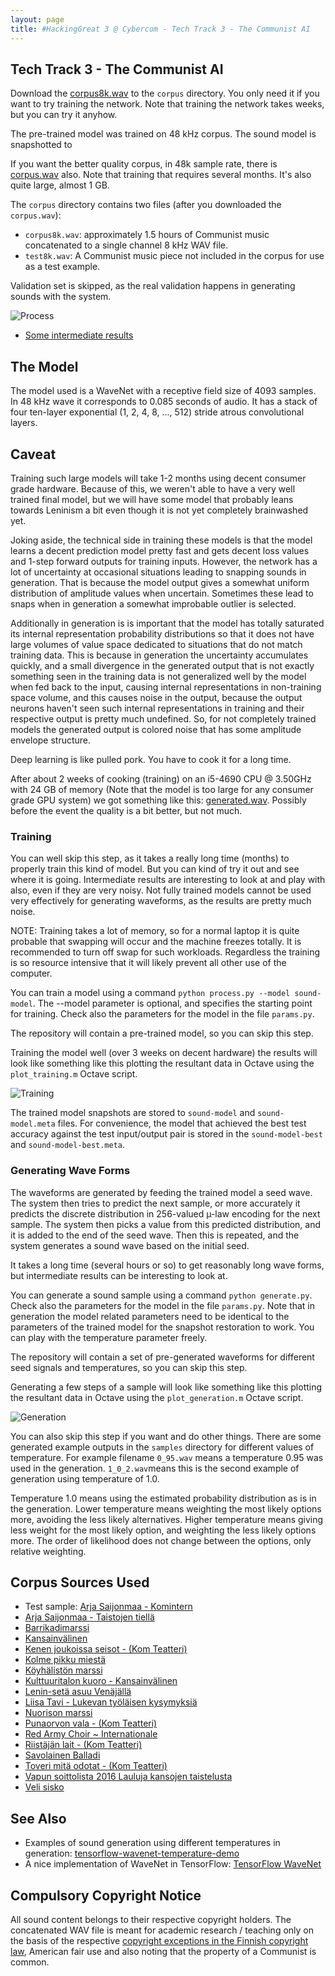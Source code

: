 ```yaml
---
layout: page
title: #HackingGreat 3 @ Cybercom - Tech Track 3 - The Communist AI
---
```


## Tech Track 3 - The Communist AI

Download the [corpus8k.wav](https://drive.google.com/file/d/0B7ED5AY6wP1CcjR4U2pYTVlaOTg/view?usp=sharing) to the `corpus` directory. You only need it if you want to try training the network.
Note that training the network takes weeks, but you can try it anyhow.

The pre-trained model was trained on 48 kHz corpus. The sound model is snapshotted to 

If you want the better quality corpus, in 48k sample rate, there is [corpus.wav](https://drive.google.com/file/d/0B7ED5AY6wP1Cd1prV0N6SGhxZ0E/view?usp=sharing) also. Note that training that requires several months.
It's also quite large, almost 1 GB.

The `corpus` directory contains two files (after you downloaded the `corpus.wav`):

 * `corpus8k.wav`: approximately 1.5 hours of Communist music concatenated to a single channel 8 kHz WAV file.
 * `test8k.wav`: A Communist music piece not included in the corpus for use as a test example.

Validation set is skipped, as the real validation happens in generating sounds with the system.

![Process](https://cybercom-finland.github.io/hacking-great-3/t3-communist-ai/images/process.png "Process")

* [Some intermediate results](https://www.youtube.com/watch?v=kf2yrSmh3zw)

## The Model

The model used is a WaveNet with a receptive field size of 4093 samples. In 48 kHz wave it corresponds to 0.085 seconds of audio. It has a stack of four ten-layer exponential (1, 2, 4, 8, ..., 512) stride atrous convolutional layers.

## Caveat

Training such large models will take 1-2 months using decent consumer grade hardware. Because of this, we weren't
able to have a very well trained final model, but we will have some model that probably leans towards Leninism a bit
even though it is not yet completely brainwashed yet.

Joking aside, the technical side in training these models is that the model learns a decent prediction model
pretty fast and gets decent loss values and 1-step forward outputs for training inputs. However, the network
has a lot of uncertainty at occasional situations leading to snapping sounds in generation. That is because
the model output gives a somewhat uniform distribution of amplitude values when uncertain. Sometimes these
lead to snaps when in generation a somewhat improbable outlier is selected.

Additionally in generation is is important that the model has totally saturated its internal representation
probability distributions so that it does not have large volumes of value space dedicated to situations that
do not match training data. This is because in generation the uncertainty accumulates quickly, and a small
divergence in the generated output that is not exactly something seen in the training data is not generalized
well by the model when fed back to the input, causing internal representations in non-training space volume,
and this causes noise in the output, because the output neurons haven't seen such internal representations in
training and their respective output is pretty much undefined. So, for not completely trained models
the generated output is colored noise that has some amplitude envelope structure.

Deep learning is like pulled pork. You have to cook it for a long time.

After about 2 weeks of cooking (training) on an i5-4690 CPU @ 3.50GHz with 24 GB of memory (Note that the model is too large for any consumer grade GPU system) we got something like this: [generated.wav](https://github.com/cybercom-finland/hacking-great-3/raw/master/t3-communist-ai/samples/generated.wav). Possibly before the event the quality is a bit better, but not much.

### Training

You can well skip this step, as it takes a really long time (months) to properly train this kind of model. But you can kind of try it out and see where it is going.
Intermediate results are interesting to look at and play with also, even if they are very noisy. Not fully trained models cannot be used very effectively for generating
waveforms, as the results are pretty much noise.

NOTE: Training takes a lot of memory, so for a normal laptop it is quite probable that swapping will occur and
the machine freezes totally. It is recommended to turn off swap for such workloads. Regardless the training
is so resource intensive that it will likely prevent all other use of the computer.

You can train a model using a command `python process.py --model sound-model`. The --model parameter is
optional, and specifies the starting point for training. Check also the parameters for the model
in the file `params.py`.

The repository will contain a pre-trained model, so you can skip this step.

Training the model well (over 3 weeks on decent hardware) the results will look like something like this
plotting the resultant data in Octave
using the `plot_training.m` Octave script.

![Training](https://cybercom-finland.github.io/hacking-great-3/t3-communist-ai/images/training.png "Training")

The trained model snapshots are stored to `sound-model` and `sound-model.meta` files. For convenience,
the model that achieved the best test accuracy against the test input/output pair is stored in the `sound-model-best` and `sound-model-best.meta`.

### Generating Wave Forms

The waveforms are generated by feeding the trained model a seed wave. The system then tries to predict the next sample, or more accurately it predicts the discrete distribution
in 256-valued µ-law encoding for the next sample. The system then picks a value from this predicted distribution, and it is added to the end of the seed wave.
Then this is repeated, and the system generates a sound wave based on the initial seed.

It takes a long time (several hours or so) to get reasonably long wave forms, but intermediate results can be interesting to look at.

You can generate a sound sample using a command `python generate.py`. Check also the parameters for the model
in the file `params.py`. Note that in generation the model related parameters need to be identical to the parameters of the trained model for the snapshot restoration to work. You can play with the temperature parameter freely.

The repository will contain a set of pre-generated waveforms for different seed signals and temperatures, so you can skip this step.

Generating a few steps of a sample will look like something like this plotting the resultant data in Octave
using the `plot_generation.m` Octave script.

![Generation](https://cybercom-finland.github.io/hacking-great-3/t3-communist-ai/images/generation.png "Generation")

You can also skip this step if you want and do other things. There are some generated example outputs in the `samples` directory for different values of temperature. For example filename `0_95.wav` means a temperature
0.95 was used in the generation. `1_0_2.wav`means this is the second example of generation using temperature of 1.0.

Temperature 1.0 means using the estimated probability distribution as is in the generation. Lower temperature means weighting the most likely options more, avoiding the less likely alternatives. Higher temperature means giving less weight for the most likely option, and weighting
the less likely options more. The order of likelihood does not change between the options, only relative weighting.


## Corpus Sources Used

 * Test sample: [Arja Saijonmaa - Komintern](https://www.youtube.com/watch?v=0-1XOa8_8GQ)
 * [Arja Saijonmaa - Taistojen tiellä](https://www.youtube.com/watch?v=4Bb8o6ECKEs)
 * [Barrikadimarssi](https://www.youtube.com/watch?v=3oXNs5sP_T4)
 * [Kansainvälinen](https://www.youtube.com/watch?v=xW9VBLH-0_s)
 * [Kenen joukoissa seisot - (Kom Teatteri)](https://www.youtube.com/watch?v=qJjaIG4lhCs)
 * [Kolme pikku miestä](https://www.youtube.com/watch?v=-mWtwoWB3XI)
 * [Köyhälistön marssi](https://www.youtube.com/watch?v=shJm-l3c54s)
 * [Kulttuuritalon kuoro - Kansainvälinen](https://www.youtube.com/watch?v=pbLP-stgog0)
 * [Lenin-setä asuu Venäjällä](https://www.youtube.com/watch?v=XjVnbVStaDA)
 * [Liisa Tavi - Lukevan työläisen kysymyksiä](https://www.youtube.com/watch?v=A5ipCT9w940)
 * [Nuorison marssi](https://www.youtube.com/watch?v=7V21y_G8EQU)
 * [Punaorvon vala - (Kom Teatteri)](https://www.youtube.com/watch?v=F1UX6UlHnBY)
 * [Red Army Choir ~ Internationale](https://www.youtube.com/watch?v=nMpmCHnRjNQ)
 * [Riistäjän lait - (Kom Teatteri)](https://www.youtube.com/watch?v=GsF_6UmEuY4)
 * [Savolainen Balladi](https://www.youtube.com/watch?v=Bgpt94GWjXE)
 * [Toveri mitä odotat - (Kom Teatteri)](https://www.youtube.com/watch?v=YPBpioBZg1s)
 * [Vapun soittolista 2016 Lauluja kansojen taistelusta](https://www.youtube.com/watch?v=sZbyFUeFjoQ)
 * [Veli sisko](https://www.youtube.com/watch?v=OHWJr2qnZX8)

## See Also
 * Examples of sound generation using different temperatures in generation: [tensorflow-wavenet-temperature-demo](https://soundcloud.com/robinsloan/sets/tensorflow-wavenet-temperature-demo)
 * A nice implementation of WaveNet in TensorFlow: [TensorFlow WaveNet](https://github.com/ibab/tensorflow-wavenet)

## Compulsory Copyright Notice

All sound content belongs to their respective copyright holders. The concatenated WAV file is meant for academic research / teaching only on the basis of the respective
[copyright exceptions in the Finnish copyright law](http://www.finlex.fi/fi/laki/ajantasa/1961/19610404#L2P14), American fair use and also noting that the property of a Communist is common.
